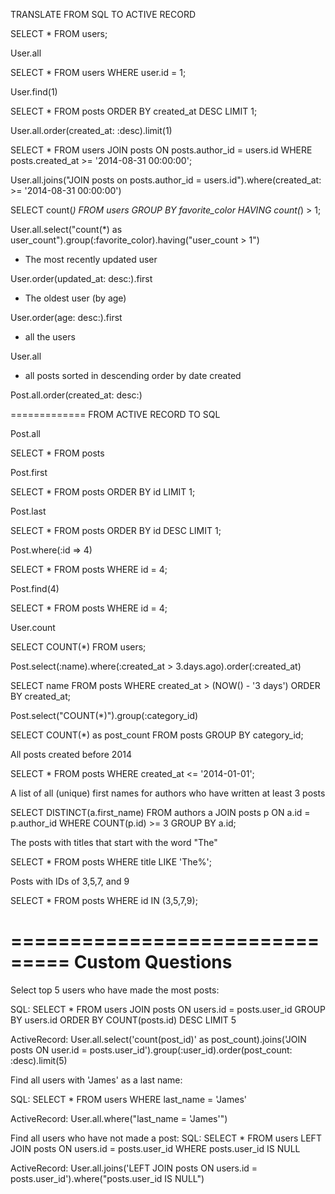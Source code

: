TRANSLATE FROM SQL TO ACTIVE RECORD


SELECT *
FROM
  users;

User.all




SELECT *
FROM
  users
WHERE
  user.id = 1;

User.find(1)




SELECT *
FROM
  posts
ORDER BY
  created_at DESC
LIMIT 1;

User.all.order(created_at: :desc).limit(1)





SELECT *
FROM
  users
JOIN
  posts
ON
  posts.author_id = users.id
WHERE
  posts.created_at >= '2014-08-31 00:00:00';


User.all.joins("JOIN posts on posts.author_id = users.id").where(created_at: >= '2014-08-31 00:00:00')



SELECT
  count(*)
FROM
  users
GROUP BY
  favorite_color
HAVING
  count(*) > 1;

User.all.select("count(*) as user_count").group(:favorite_color).having("user_count > 1")



* The most recently updated user

User.order(updated_at: desc:).first



* The oldest user (by age)

User.order(age: desc:).first



* all the users

User.all


* all posts sorted in descending order by date created

Post.all.order(created_at: desc:)



============= FROM ACTIVE RECORD TO SQL

Post.all

SELECT * FROM posts


Post.first
 
SELECT * FROM posts ORDER BY id LIMIT 1;


Post.last

SELECT * FROM posts ORDER BY id DESC LIMIT 1;


Post.where(:id => 4)

SELECT * FROM posts WHERE id = 4;


Post.find(4)

SELECT * FROM posts WHERE id = 4;



User.count

SELECT COUNT(*) FROM users;



Post.select(:name).where(:created_at > 3.days.ago).order(:created_at)

SELECT name FROM posts WHERE created_at > (NOW() - '3 days')
  ORDER BY created_at;



Post.select("COUNT(*)").group(:category_id)

SELECT COUNT(*) as post_count FROM posts
  GROUP BY category_id; 



All posts created before 2014

SELECT * FROM posts WHERE created_at <= '2014-01-01';



A list of all (unique) first names for authors who have written at least 3 posts

SELECT DISTINCT(a.first_name) FROM authors a
  JOIN posts p ON a.id = p.author_id
  WHERE COUNT(p.id) >= 3
  GROUP BY a.id;



The posts with titles that start with the word "The"

SELECT * FROM posts WHERE title LIKE 'The%';



Posts with IDs of 3,5,7, and 9

SELECT * FROM posts WHERE id IN (3,5,7,9);

===============================
Custom Questions
===============================
Select top 5 users who have made the most posts:

SQL:
SELECT * FROM users JOIN posts ON users.id = posts.user_id
GROUP BY users.id
ORDER BY COUNT(posts.id) DESC
LIMIT 5

ActiveRecord:
User.all.select('count(post_id)' as post_count).joins('JOIN posts ON user.id = posts.user_id').group(:user_id).order(post_count: :desc).limit(5)

Find all users with 'James' as a last name:

SQL:
SELECT * FROM users WHERE last_name = 'James'

ActiveRecord:
User.all.where("last_name = 'James'")

Find all users who have not made a post:
SQL:
SELECT * FROM users LEFT JOIN posts ON users.id = posts.user_id
WHERE posts.user_id IS NULL

ActiveRecord:
User.all.joins('LEFT JOIN posts ON users.id = posts.user_id').where("posts.user_id IS NULL")